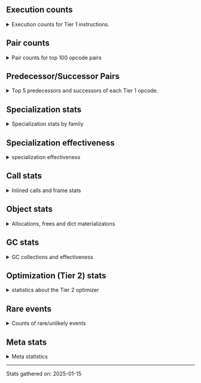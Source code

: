 ## Execution counts

<details>
<summary> Execution counts for Tier 1 instructions. </summary>


The "miss ratio" column shows the percentage of times the instruction
executed that it deoptimized. When this happens, the base unspecialized
instruction is not counted.

<table>
<thead>
<tr>
<th align="left">Name</th>
<th align="right">Base Count</th>
<th align="right">Head Count</th>
<th align="right">Change</th>
</tr>
</thead>
<tbody>
<tr>
<td align="left">LOAD_FAST</td>
<td align="right">42,920</td>
<td align="right">42,920</td>
<td align="right">0.0%</td>
</tr>
<tr>
<td align="left">STORE_FAST</td>
<td align="right">11,200</td>
<td align="right">11,200</td>
<td align="right">0.0%</td>
</tr>
<tr>
<td align="left">LOAD_ATTR</td>
<td align="right">9,560</td>
<td align="right">9,560</td>
<td align="right">0.0%</td>
</tr>
<tr>
<td align="left">POP_JUMP_IF_FALSE</td>
<td align="right">9,100</td>
<td align="right">9,100</td>
<td align="right">0.0%</td>
</tr>
<tr>
<td align="left">LOAD_GLOBAL</td>
<td align="right">8,140</td>
<td align="right">8,140</td>
<td align="right">0.0%</td>
</tr>
<tr>
<td align="left">CALL</td>
<td align="right">7,960</td>
<td align="right">7,960</td>
<td align="right">0.0%</td>
</tr>
<tr>
<td align="left">RETURN_VALUE</td>
<td align="right">6,920</td>
<td align="right">6,920</td>
<td align="right">0.0%</td>
</tr>
<tr>
<td align="left">LOAD_CONST</td>
<td align="right">6,560</td>
<td align="right">6,560</td>
<td align="right">0.0%</td>
</tr>
<tr>
<td align="left">LOAD_CONST_IMMORTAL</td>
<td align="right">6,280</td>
<td align="right">6,280</td>
<td align="right">0.0%</td>
</tr>
<tr>
<td align="left">LOAD_FAST_LOAD_FAST</td>
<td align="right">5,620</td>
<td align="right">5,620</td>
<td align="right">0.0%</td>
</tr>
<tr>
<td align="left">LOAD_GLOBAL_MODULE</td>
<td align="right">5,020</td>
<td align="right">5,020</td>
<td align="right">0.0%</td>
</tr>
<tr>
<td align="left">POP_TOP</td>
<td align="right">4,920</td>
<td align="right">4,920</td>
<td align="right">0.0%</td>
</tr>
<tr>
<td align="left">TO_BOOL</td>
<td align="right">4,680</td>
<td align="right">4,680</td>
<td align="right">0.0%</td>
</tr>
<tr>
<td align="left">RESUME_CHECK</td>
<td align="right">4,640</td>
<td align="right">4,640</td>
<td align="right">0.0%</td>
</tr>
<tr>
<td align="left">PUSH_NULL</td>
<td align="right">3,920</td>
<td align="right">3,920</td>
<td align="right">0.0%</td>
</tr>
<tr>
<td align="left">LOAD_GLOBAL_BUILTIN</td>
<td align="right">3,340</td>
<td align="right">3,340</td>
<td align="right">0.0%</td>
</tr>
<tr>
<td align="left">LOAD_ATTR_INSTANCE_VALUE</td>
<td align="right">3,320</td>
<td align="right">3,320</td>
<td align="right">0.0%</td>
</tr>
<tr>
<td align="left">POP_JUMP_IF_NOT_NONE</td>
<td align="right">3,120</td>
<td align="right">3,120</td>
<td align="right">0.0%</td>
</tr>
<tr>
<td align="left">STORE_ATTR</td>
<td align="right">2,880</td>
<td align="right">2,880</td>
<td align="right">0.0%</td>
</tr>
<tr>
<td align="left">LOAD_ATTR_MODULE</td>
<td align="right">2,760</td>
<td align="right">2,760</td>
<td align="right">0.0%</td>
</tr>
<tr>
<td align="left">RESUME</td>
<td align="right">2,480</td>
<td align="right">2,480</td>
<td align="right">0.0%</td>
</tr>
<tr>
<td align="left">COMPARE_OP</td>
<td align="right">2,320</td>
<td align="right">2,320</td>
<td align="right">0.0%</td>
</tr>
<tr>
<td align="left">TO_BOOL_BOOL</td>
<td align="right">2,320</td>
<td align="right">2,320</td>
<td align="right">0.0%</td>
</tr>
<tr>
<td align="left">NOP</td>
<td align="right">2,200</td>
<td align="right">2,200</td>
<td align="right">0.0%</td>
</tr>
<tr>
<td align="left">STORE_ATTR_INSTANCE_VALUE</td>
<td align="right">2,060</td>
<td align="right">2,060</td>
<td align="right">0.0%</td>
</tr>
<tr>
<td align="left">LOAD_SMALL_INT</td>
<td align="right">1,940</td>
<td align="right">1,940</td>
<td align="right">0.0%</td>
</tr>
<tr>
<td align="left">POP_JUMP_IF_TRUE</td>
<td align="right">1,900</td>
<td align="right">1,900</td>
<td align="right">0.0%</td>
</tr>
<tr>
<td align="left">LOAD_DEREF</td>
<td align="right">1,880</td>
<td align="right">1,880</td>
<td align="right">0.0%</td>
</tr>
<tr>
<td align="left">POP_JUMP_IF_NONE</td>
<td align="right">1,860</td>
<td align="right">1,860</td>
<td align="right">0.0%</td>
</tr>
<tr>
<td align="left">LOAD_ATTR_METHOD_NO_DICT</td>
<td align="right">1,800</td>
<td align="right">1,800</td>
<td align="right">0.0%</td>
</tr>
<tr>
<td align="left">BUILD_TUPLE</td>
<td align="right">1,660</td>
<td align="right">1,660</td>
<td align="right">0.0%</td>
</tr>
<tr>
<td align="left">CALL_PY_EXACT_ARGS</td>
<td align="right">1,660</td>
<td align="right">1,660</td>
<td align="right">0.0%</td>
</tr>
<tr>
<td align="left">SWAP</td>
<td align="right">1,520</td>
<td align="right">1,520</td>
<td align="right">0.0%</td>
</tr>
<tr>
<td align="left">LOAD_CONST_MORTAL</td>
<td align="right">1,520</td>
<td align="right">1,520</td>
<td align="right">0.0%</td>
</tr>
<tr>
<td align="left">INTERPRETER_EXIT</td>
<td align="right">1,500</td>
<td align="right">1,500</td>
<td align="right">0.0%</td>
</tr>
<tr>
<td align="left">STORE_FAST_STORE_FAST</td>
<td align="right">1,360</td>
<td align="right">1,360</td>
<td align="right">0.0%</td>
</tr>
<tr>
<td align="left">CALL_NON_PY_GENERAL</td>
<td align="right">1,360</td>
<td align="right">1,360</td>
<td align="right">0.0%</td>
</tr>
<tr>
<td align="left">COMPARE_OP_INT</td>
<td align="right">1,200</td>
<td align="right">1,200</td>
<td align="right">0.0%</td>
</tr>
<tr>
<td align="left">COPY</td>
<td align="right">1,180</td>
<td align="right">1,180</td>
<td align="right">0.0%</td>
</tr>
<tr>
<td align="left">BINARY_OP</td>
<td align="right">1,140</td>
<td align="right">1,140</td>
<td align="right">0.0%</td>
</tr>
<tr>
<td align="left">JUMP_FORWARD</td>
<td align="right">1,120</td>
<td align="right">1,120</td>
<td align="right">0.0%</td>
</tr>
<tr>
<td align="left">LOAD_SPECIAL</td>
<td align="right">1,120</td>
<td align="right">1,120</td>
<td align="right">0.0%</td>
</tr>
<tr>
<td align="left">CALL_METHOD_DESCRIPTOR_FAST</td>
<td align="right">1,100</td>
<td align="right">1,100</td>
<td align="right">0.0%</td>
</tr>
<tr>
<td align="left">LOAD_ATTR_METHOD_WITH_VALUES</td>
<td align="right">1,040</td>
<td align="right">1,040</td>
<td align="right">0.0%</td>
</tr>
<tr>
<td align="left">UNPACK_SEQUENCE</td>
<td align="right">1,020</td>
<td align="right">1,020</td>
<td align="right">0.0%</td>
</tr>
<tr>
<td align="left">CALL_BUILTIN_FAST</td>
<td align="right">1,020</td>
<td align="right">1,020</td>
<td align="right">0.0%</td>
</tr>
<tr>
<td align="left">CALL_BUILTIN_FAST_WITH_KEYWORDS</td>
<td align="right">940</td>
<td align="right">940</td>
<td align="right">0.0%</td>
</tr>
<tr>
<td align="left">CALL_FUNCTION_EX</td>
<td align="right">840</td>
<td align="right">840</td>
<td align="right">0.0%</td>
</tr>
<tr>
<td align="left">MAKE_CELL</td>
<td align="right">840</td>
<td align="right">840</td>
<td align="right">0.0%</td>
</tr>
<tr>
<td align="left">CALL_PY_GENERAL</td>
<td align="right">800</td>
<td align="right">800</td>
<td align="right">0.0%</td>
</tr>
<tr>
<td align="left">UNPACK_SEQUENCE_TWO_TUPLE</td>
<td align="right">800</td>
<td align="right">800</td>
<td align="right">0.0%</td>
</tr>
<tr>
<td align="left">CALL_ISINSTANCE</td>
<td align="right">760</td>
<td align="right">760</td>
<td align="right">0.0%</td>
</tr>
<tr>
<td align="left">JUMP_BACKWARD</td>
<td align="right">720</td>
<td align="right">720</td>
<td align="right">0.0%</td>
</tr>
<tr>
<td align="left">POP_ITER</td>
<td align="right">640</td>
<td align="right">640</td>
<td align="right">0.0%</td>
</tr>
<tr>
<td align="left">BUILD_MAP</td>
<td align="right">620</td>
<td align="right">620</td>
<td align="right">0.0%</td>
</tr>
<tr>
<td align="left">BUILD_LIST</td>
<td align="right">600</td>
<td align="right">600</td>
<td align="right">0.0%</td>
</tr>
<tr>
<td align="left">DELETE_ATTR</td>
<td align="right">600</td>
<td align="right">600</td>
<td align="right">0.0%</td>
</tr>
<tr>
<td align="left">GET_ITER</td>
<td align="right">580</td>
<td align="right">580</td>
<td align="right">0.0%</td>
</tr>
<tr>
<td align="left">FOR_ITER</td>
<td align="right">580</td>
<td align="right">580</td>
<td align="right">0.0%</td>
</tr>
<tr>
<td align="left">DICT_MERGE</td>
<td align="right">560</td>
<td align="right">560</td>
<td align="right">0.0%</td>
</tr>
<tr>
<td align="left">STORE_DEREF</td>
<td align="right">560</td>
<td align="right">560</td>
<td align="right">0.0%</td>
</tr>
<tr>
<td align="left">BINARY_SUBSCR</td>
<td align="right">500</td>
<td align="right">500</td>
<td align="right">0.0%</td>
</tr>
<tr>
<td align="left">CALL_KW</td>
<td align="right">500</td>
<td align="right">500</td>
<td align="right">0.0%</td>
</tr>
<tr>
<td align="left">IS_OP</td>
<td align="right">500</td>
<td align="right">500</td>
<td align="right">0.0%</td>
</tr>
<tr>
<td align="left">COPY_FREE_VARS</td>
<td align="right">480</td>
<td align="right">480</td>
<td align="right">0.0%</td>
</tr>
<tr>
<td align="left">TO_BOOL_STR</td>
<td align="right">460</td>
<td align="right">460</td>
<td align="right">0.0%</td>
</tr>
<tr>
<td align="left">FOR_ITER_TUPLE</td>
<td align="right">440</td>
<td align="right">440</td>
<td align="right">0.0%</td>
</tr>
<tr>
<td align="left">COMPARE_OP_STR</td>
<td align="right">420</td>
<td align="right">420</td>
<td align="right">0.0%</td>
</tr>
<tr>
<td align="left">MAKE_FUNCTION</td>
<td align="right">420</td>
<td align="right">420</td>
<td align="right">0.0%</td>
</tr>
<tr>
<td align="left">SET_FUNCTION_ATTRIBUTE</td>
<td align="right">420</td>
<td align="right">420</td>
<td align="right">0.0%</td>
</tr>
<tr>
<td align="left">BINARY_SLICE</td>
<td align="right">400</td>
<td align="right">400</td>
<td align="right">0.0%</td>
</tr>
<tr>
<td align="left">EXTENDED_ARG</td>
<td align="right">400</td>
<td align="right">400</td>
<td align="right">0.0%</td>
</tr>
<tr>
<td align="left">CALL_LEN</td>
<td align="right">400</td>
<td align="right">400</td>
<td align="right">0.0%</td>
</tr>
<tr>
<td align="left">CALL_METHOD_DESCRIPTOR_O</td>
<td align="right">380</td>
<td align="right">380</td>
<td align="right">0.0%</td>
</tr>
<tr>
<td align="left">BINARY_OP_ADD_INT</td>
<td align="right">340</td>
<td align="right">340</td>
<td align="right">0.0%</td>
</tr>
<tr>
<td align="left">CALL_BUILTIN_CLASS</td>
<td align="right">300</td>
<td align="right">300</td>
<td align="right">0.0%</td>
</tr>
<tr>
<td align="left">TO_BOOL_NONE</td>
<td align="right">300</td>
<td align="right">300</td>
<td align="right">0.0%</td>
</tr>
<tr>
<td align="left">BINARY_SUBSCR_TUPLE_INT</td>
<td align="right">260</td>
<td align="right">260</td>
<td align="right">0.0%</td>
</tr>
<tr>
<td align="left">CALL_KW_PY</td>
<td align="right">260</td>
<td align="right">260</td>
<td align="right">0.0%</td>
</tr>
<tr>
<td align="left">CALL_METHOD_DESCRIPTOR_NOARGS</td>
<td align="right">260</td>
<td align="right">260</td>
<td align="right">0.0%</td>
</tr>
<tr>
<td align="left">BINARY_SUBSCR_LIST_INT</td>
<td align="right">240</td>
<td align="right">240</td>
<td align="right">0.0%</td>
</tr>
<tr>
<td align="left">TO_BOOL_INT</td>
<td align="right">240</td>
<td align="right">240</td>
<td align="right">0.0%</td>
</tr>
<tr>
<td align="left">CHECK_EXC_MATCH</td>
<td align="right">200</td>
<td align="right">200</td>
<td align="right">0.0%</td>
</tr>
<tr>
<td align="left">POP_EXCEPT</td>
<td align="right">200</td>
<td align="right">200</td>
<td align="right">0.0%</td>
</tr>
<tr>
<td align="left">PUSH_EXC_INFO</td>
<td align="right">200</td>
<td align="right">200</td>
<td align="right">0.0%</td>
</tr>
<tr>
<td align="left">RETURN_GENERATOR</td>
<td align="right">200</td>
<td align="right">200</td>
<td align="right">0.0%</td>
</tr>
<tr>
<td align="left">YIELD_VALUE</td>
<td align="right">200</td>
<td align="right">200</td>
<td align="right">0.0%</td>
</tr>
<tr>
<td align="left">LOAD_ATTR_SLOT</td>
<td align="right">200</td>
<td align="right">200</td>
<td align="right">0.0%</td>
</tr>
<tr>
<td align="left">LOAD_ATTR_CLASS</td>
<td align="right">180</td>
<td align="right">180</td>
<td align="right">0.0%</td>
</tr>
<tr>
<td align="left">CONTAINS_OP</td>
<td align="right">160</td>
<td align="right">160</td>
<td align="right">0.0%</td>
</tr>
<tr>
<td align="left">CALL_INTRINSIC_1</td>
<td align="right">140</td>
<td align="right">140</td>
<td align="right">0.0%</td>
</tr>
<tr>
<td align="left">LIST_EXTEND</td>
<td align="right">140</td>
<td align="right">140</td>
<td align="right">0.0%</td>
</tr>
<tr>
<td align="left">CALL_KW_NON_PY</td>
<td align="right">120</td>
<td align="right">120</td>
<td align="right">0.0%</td>
</tr>
<tr>
<td align="left">CALL_METHOD_DESCRIPTOR_FAST_WITH_KEYWORDS</td>
<td align="right">120</td>
<td align="right">120</td>
<td align="right">0.0%</td>
</tr>
<tr>
<td align="left">FOR_ITER_LIST</td>
<td align="right">120</td>
<td align="right">120</td>
<td align="right">0.0%</td>
</tr>
<tr>
<td align="left">LOAD_ATTR_METHOD_LAZY_DICT</td>
<td align="right">120</td>
<td align="right">120</td>
<td align="right">0.0%</td>
</tr>
<tr>
<td align="left">UNPACK_SEQUENCE_TUPLE</td>
<td align="right">120</td>
<td align="right">120</td>
<td align="right">0.0%</td>
</tr>
<tr>
<td align="left">BINARY_OP_MULTIPLY_INT</td>
<td align="right">80</td>
<td align="right">80</td>
<td align="right">0.0%</td>
</tr>
<tr>
<td align="left">CALL_BUILTIN_O</td>
<td align="right">80</td>
<td align="right">80</td>
<td align="right">0.0%</td>
</tr>
<tr>
<td align="left">FOR_ITER_RANGE</td>
<td align="right">80</td>
<td align="right">80</td>
<td align="right">0.0%</td>
</tr>
<tr>
<td align="left">BINARY_OP_INPLACE_ADD_UNICODE</td>
<td align="right">60</td>
<td align="right">60</td>
<td align="right">0.0%</td>
</tr>
<tr>
<td align="left">BINARY_OP_ADD_UNICODE</td>
<td align="right">60</td>
<td align="right">60</td>
<td align="right">0.0%</td>
</tr>
<tr>
<td align="left">CALL_STR_1</td>
<td align="right">60</td>
<td align="right">60</td>
<td align="right">0.0%</td>
</tr>
<tr>
<td align="left">CALL_TUPLE_1</td>
<td align="right">60</td>
<td align="right">60</td>
<td align="right">0.0%</td>
</tr>
<tr>
<td align="left">CALL_TYPE_1</td>
<td align="right">60</td>
<td align="right">60</td>
<td align="right">0.0%</td>
</tr>
<tr>
<td align="left">LOAD_ATTR_CLASS_WITH_METACLASS_CHECK</td>
<td align="right">60</td>
<td align="right">60</td>
<td align="right">0.0%</td>
</tr>
<tr>
<td align="left">STORE_SUBSCR_DICT</td>
<td align="right">60</td>
<td align="right">60</td>
<td align="right">0.0%</td>
</tr>
<tr>
<td align="left">TO_BOOL_ALWAYS_TRUE</td>
<td align="right">60</td>
<td align="right">60</td>
<td align="right">0.0%</td>
</tr>
<tr>
<td align="left">STORE_SUBSCR</td>
<td align="right">20</td>
<td align="right">20</td>
<td align="right">0.0%</td>
</tr>
</tbody>
</table>


</details>

## Pair counts

<details>
<summary> Pair counts for top 100 opcode pairs </summary>


Pairs of specialized operations that deoptimize and are then followed by
the corresponding unspecialized instruction are not counted as pairs.

Not included in comparative output.


</details>

## Predecessor/Successor Pairs

<details>
<summary> Top 5 predecessors and successors of each Tier 1 opcode. </summary>


This does not include the unspecialized instructions that occur after a
specialized instruction deoptimizes.

Not included in comparative output.


</details>

## Specialization stats

<details>
<summary> Specialization stats by family </summary>

### BINARY_OP

<details>
<summary> specialization stats for BINARY_OP family </summary>

<table>
<thead>
<tr>
<th align="left">Kind</th>
<th align="right">Base Count</th>
<th align="right">Base Ratio</th>
<th align="right">Head Count</th>
<th align="right">Head Ratio</th>
<th align="right">Change</th>
</tr>
</thead>
<tbody>
<tr>
<td align="left">
deferred
<details>
<summary>ⓘ</summary>

Lists the number of "deferred" (i.e. not specialized) instructions executed.
</details>
</td>
<td align="right">900</td>
<td align="right">53.6%</td>
<td align="right">900</td>
<td align="right">53.6%</td>
<td align="right">0.0%</td>
</tr>
<tr>
<td align="left">
hit
<details>
<summary>ⓘ</summary>

Specialized instructions that complete.
</details>
</td>
<td align="right">540</td>
<td align="right">32.1%</td>
<td align="right">540</td>
<td align="right">32.1%</td>
<td align="right">0.0%</td>
</tr>
</tbody>
</table>

<table>
<thead>
<tr>
<th align="left">Success</th>
<th align="right">Base Count</th>
<th align="right">Base Ratio</th>
<th align="right">Head Count</th>
<th align="right">Head Ratio</th>
<th align="right">Change</th>
</tr>
</thead>
<tbody>
<tr>
<td align="left">Success</td>
<td align="right">80</td>
<td align="right">33.3%</td>
<td align="right">80</td>
<td align="right">33.3%</td>
<td align="right">0.0%</td>
</tr>
<tr>
<td align="left">Failure</td>
<td align="right">160</td>
<td align="right">66.7%</td>
<td align="right">160</td>
<td align="right">66.7%</td>
<td align="right">0.0%</td>
</tr>
</tbody>
</table>

<table>
<thead>
<tr>
<th align="left">Failure kind</th>
<th align="right">Base Count</th>
<th align="right">Base Ratio</th>
<th align="right">Head Count</th>
<th align="right">Head Ratio</th>
<th align="right">Change</th>
</tr>
</thead>
<tbody>
<tr>
<td align="left">multiply different types</td>
<td align="right">100</td>
<td align="right">62.5%</td>
<td align="right">100</td>
<td align="right">62.5%</td>
<td align="right">0.0%</td>
</tr>
<tr>
<td align="left">add other</td>
<td align="right">40</td>
<td align="right">25.0%</td>
<td align="right">40</td>
<td align="right">25.0%</td>
<td align="right">0.0%</td>
</tr>
<tr>
<td align="left">add different types</td>
<td align="right">20</td>
<td align="right">12.5%</td>
<td align="right">20</td>
<td align="right">12.5%</td>
<td align="right">0.0%</td>
</tr>
</tbody>
</table>


</details>

### BINARY_SLICE

<details>
<summary> specialization stats for BINARY_SLICE family </summary>

<table>
<thead>
<tr>
<th align="left">Kind</th>
<th align="right">Base Count</th>
<th align="right">Base Ratio</th>
<th align="right">Head Count</th>
<th align="right">Head Ratio</th>
<th align="right">Change</th>
</tr>
</thead>
<tbody>
<tr>
<td align="left">
deferred
<details>
<summary>ⓘ</summary>

Lists the number of "deferred" (i.e. not specialized) instructions executed.
</details>
</td>
<td align="right">400</td>
<td align="right">100.0%</td>
<td align="right">400</td>
<td align="right">100.0%</td>
<td align="right">0.0%</td>
</tr>
</tbody>
</table>


</details>

### BINARY_SUBSCR

<details>
<summary> specialization stats for BINARY_SUBSCR family </summary>

<table>
<thead>
<tr>
<th align="left">Kind</th>
<th align="right">Base Count</th>
<th align="right">Base Ratio</th>
<th align="right">Head Count</th>
<th align="right">Head Ratio</th>
<th align="right">Change</th>
</tr>
</thead>
<tbody>
<tr>
<td align="left">
deferred
<details>
<summary>ⓘ</summary>

Lists the number of "deferred" (i.e. not specialized) instructions executed.
</details>
</td>
<td align="right">300</td>
<td align="right">30.0%</td>
<td align="right">300</td>
<td align="right">30.0%</td>
<td align="right">0.0%</td>
</tr>
<tr>
<td align="left">
hit
<details>
<summary>ⓘ</summary>

Specialized instructions that complete.
</details>
</td>
<td align="right">500</td>
<td align="right">50.0%</td>
<td align="right">500</td>
<td align="right">50.0%</td>
<td align="right">0.0%</td>
</tr>
</tbody>
</table>

<table>
<thead>
<tr>
<th align="left">Success</th>
<th align="right">Base Count</th>
<th align="right">Base Ratio</th>
<th align="right">Head Count</th>
<th align="right">Head Ratio</th>
<th align="right">Change</th>
</tr>
</thead>
<tbody>
<tr>
<td align="left">Success</td>
<td align="right">180</td>
<td align="right">90.0%</td>
<td align="right">180</td>
<td align="right">90.0%</td>
<td align="right">0.0%</td>
</tr>
<tr>
<td align="left">Failure</td>
<td align="right">20</td>
<td align="right">10.0%</td>
<td align="right">20</td>
<td align="right">10.0%</td>
<td align="right">0.0%</td>
</tr>
</tbody>
</table>

<table>
<thead>
<tr>
<th align="left">Failure kind</th>
<th align="right">Base Count</th>
<th align="right">Base Ratio</th>
<th align="right">Head Count</th>
<th align="right">Head Ratio</th>
<th align="right">Change</th>
</tr>
</thead>
<tbody>
<tr>
<td align="left">list slice</td>
<td align="right">20</td>
<td align="right">100.0%</td>
<td align="right">20</td>
<td align="right">100.0%</td>
<td align="right">0.0%</td>
</tr>
</tbody>
</table>


</details>

### CALL

<details>
<summary> specialization stats for CALL family </summary>

<table>
<thead>
<tr>
<th align="left">Kind</th>
<th align="right">Base Count</th>
<th align="right">Base Ratio</th>
<th align="right">Head Count</th>
<th align="right">Head Ratio</th>
<th align="right">Change</th>
</tr>
</thead>
<tbody>
<tr>
<td align="left">
deferred
<details>
<summary>ⓘ</summary>

Lists the number of "deferred" (i.e. not specialized) instructions executed.
</details>
</td>
<td align="right">5,680</td>
<td align="right">37.5%</td>
<td align="right">5,680</td>
<td align="right">37.5%</td>
<td align="right">0.0%</td>
</tr>
<tr>
<td align="left">
hit
<details>
<summary>ⓘ</summary>

Specialized instructions that complete.
</details>
</td>
<td align="right">7,200</td>
<td align="right">47.5%</td>
<td align="right">7,200</td>
<td align="right">47.5%</td>
<td align="right">0.0%</td>
</tr>
</tbody>
</table>

<table>
<thead>
<tr>
<th align="left">Success</th>
<th align="right">Base Count</th>
<th align="right">Base Ratio</th>
<th align="right">Head Count</th>
<th align="right">Head Ratio</th>
<th align="right">Change</th>
</tr>
</thead>
<tbody>
<tr>
<td align="left">Success</td>
<td align="right">2,280</td>
<td align="right">100.0%</td>
<td align="right">2,280</td>
<td align="right">100.0%</td>
<td align="right">0.0%</td>
</tr>
<tr>
<td align="left">Failure</td>
<td align="right">0</td>
<td align="right">0.0%</td>
<td align="right">0</td>
<td align="right">0.0%</td>
<td align="right"></td>
</tr>
</tbody>
</table>


</details>

### CALL_KW

<details>
<summary> specialization stats for CALL_KW family </summary>

<table>
<thead>
<tr>
<th align="left">Kind</th>
<th align="right">Base Count</th>
<th align="right">Base Ratio</th>
<th align="right">Head Count</th>
<th align="right">Head Ratio</th>
<th align="right">Change</th>
</tr>
</thead>
<tbody>
<tr>
<td align="left">
deferred
<details>
<summary>ⓘ</summary>

Lists the number of "deferred" (i.e. not specialized) instructions executed.
</details>
</td>
<td align="right">320</td>
<td align="right">64.0%</td>
<td align="right">320</td>
<td align="right">64.0%</td>
<td align="right">0.0%</td>
</tr>
</tbody>
</table>

<table>
<thead>
<tr>
<th align="left">Success</th>
<th align="right">Base Count</th>
<th align="right">Base Ratio</th>
<th align="right">Head Count</th>
<th align="right">Head Ratio</th>
<th align="right">Change</th>
</tr>
</thead>
<tbody>
<tr>
<td align="left">Success</td>
<td align="right">180</td>
<td align="right">100.0%</td>
<td align="right">180</td>
<td align="right">100.0%</td>
<td align="right">0.0%</td>
</tr>
<tr>
<td align="left">Failure</td>
<td align="right">0</td>
<td align="right">0.0%</td>
<td align="right">0</td>
<td align="right">0.0%</td>
<td align="right"></td>
</tr>
</tbody>
</table>


</details>

### COMPARE_OP

<details>
<summary> specialization stats for COMPARE_OP family </summary>

<table>
<thead>
<tr>
<th align="left">Kind</th>
<th align="right">Base Count</th>
<th align="right">Base Ratio</th>
<th align="right">Head Count</th>
<th align="right">Head Ratio</th>
<th align="right">Change</th>
</tr>
</thead>
<tbody>
<tr>
<td align="left">
deferred
<details>
<summary>ⓘ</summary>

Lists the number of "deferred" (i.e. not specialized) instructions executed.
</details>
</td>
<td align="right">1,820</td>
<td align="right">46.2%</td>
<td align="right">1,820</td>
<td align="right">46.2%</td>
<td align="right">0.0%</td>
</tr>
<tr>
<td align="left">
hit
<details>
<summary>ⓘ</summary>

Specialized instructions that complete.
</details>
</td>
<td align="right">1,480</td>
<td align="right">37.6%</td>
<td align="right">1,480</td>
<td align="right">37.6%</td>
<td align="right">0.0%</td>
</tr>
<tr>
<td align="left">
miss
<details>
<summary>ⓘ</summary>

Specialized instructions that deopt.
</details>
</td>
<td align="right">140</td>
<td align="right">3.6%</td>
<td align="right">140</td>
<td align="right">3.6%</td>
<td align="right">0.0%</td>
</tr>
</tbody>
</table>

<table>
<thead>
<tr>
<th align="left">Success</th>
<th align="right">Base Count</th>
<th align="right">Base Ratio</th>
<th align="right">Head Count</th>
<th align="right">Head Ratio</th>
<th align="right">Change</th>
</tr>
</thead>
<tbody>
<tr>
<td align="left">Success</td>
<td align="right">480</td>
<td align="right">96.0%</td>
<td align="right">480</td>
<td align="right">96.0%</td>
<td align="right">0.0%</td>
</tr>
<tr>
<td align="left">Failure</td>
<td align="right">20</td>
<td align="right">4.0%</td>
<td align="right">20</td>
<td align="right">4.0%</td>
<td align="right">0.0%</td>
</tr>
</tbody>
</table>

<table>
<thead>
<tr>
<th align="left">Failure kind</th>
<th align="right">Base Count</th>
<th align="right">Base Ratio</th>
<th align="right">Head Count</th>
<th align="right">Head Ratio</th>
<th align="right">Change</th>
</tr>
</thead>
<tbody>
<tr>
<td align="left">different types</td>
<td align="right">20</td>
<td align="right">100.0%</td>
<td align="right">20</td>
<td align="right">100.0%</td>
<td align="right">0.0%</td>
</tr>
</tbody>
</table>


</details>

### CONTAINS_OP

<details>
<summary> specialization stats for CONTAINS_OP family </summary>

<table>
<thead>
<tr>
<th align="left">Kind</th>
<th align="right">Base Count</th>
<th align="right">Base Ratio</th>
<th align="right">Head Count</th>
<th align="right">Head Ratio</th>
<th align="right">Change</th>
</tr>
</thead>
<tbody>
<tr>
<td align="left">
deferred
<details>
<summary>ⓘ</summary>

Lists the number of "deferred" (i.e. not specialized) instructions executed.
</details>
</td>
<td align="right">160</td>
<td align="right">100.0%</td>
<td align="right">160</td>
<td align="right">100.0%</td>
<td align="right">0.0%</td>
</tr>
</tbody>
</table>


</details>

### FOR_ITER

<details>
<summary> specialization stats for FOR_ITER family </summary>

<table>
<thead>
<tr>
<th align="left">Kind</th>
<th align="right">Base Count</th>
<th align="right">Base Ratio</th>
<th align="right">Head Count</th>
<th align="right">Head Ratio</th>
<th align="right">Change</th>
</tr>
</thead>
<tbody>
<tr>
<td align="left">
deferred
<details>
<summary>ⓘ</summary>

Lists the number of "deferred" (i.e. not specialized) instructions executed.
</details>
</td>
<td align="right">380</td>
<td align="right">31.1%</td>
<td align="right">380</td>
<td align="right">31.1%</td>
<td align="right">0.0%</td>
</tr>
<tr>
<td align="left">
hit
<details>
<summary>ⓘ</summary>

Specialized instructions that complete.
</details>
</td>
<td align="right">640</td>
<td align="right">52.5%</td>
<td align="right">640</td>
<td align="right">52.5%</td>
<td align="right">0.0%</td>
</tr>
</tbody>
</table>

<table>
<thead>
<tr>
<th align="left">Success</th>
<th align="right">Base Count</th>
<th align="right">Base Ratio</th>
<th align="right">Head Count</th>
<th align="right">Head Ratio</th>
<th align="right">Change</th>
</tr>
</thead>
<tbody>
<tr>
<td align="left">Success</td>
<td align="right">120</td>
<td align="right">60.0%</td>
<td align="right">120</td>
<td align="right">60.0%</td>
<td align="right">0.0%</td>
</tr>
<tr>
<td align="left">Failure</td>
<td align="right">80</td>
<td align="right">40.0%</td>
<td align="right">80</td>
<td align="right">40.0%</td>
<td align="right">0.0%</td>
</tr>
</tbody>
</table>

<table>
<thead>
<tr>
<th align="left">Failure kind</th>
<th align="right">Base Count</th>
<th align="right">Base Ratio</th>
<th align="right">Head Count</th>
<th align="right">Head Ratio</th>
<th align="right">Change</th>
</tr>
</thead>
<tbody>
<tr>
<td align="left">dict values</td>
<td align="right">80</td>
<td align="right">100.0%</td>
<td align="right">80</td>
<td align="right">100.0%</td>
<td align="right">0.0%</td>
</tr>
</tbody>
</table>


</details>

### LOAD_ATTR

<details>
<summary> specialization stats for LOAD_ATTR family </summary>

<table>
<thead>
<tr>
<th align="left">Kind</th>
<th align="right">Base Count</th>
<th align="right">Base Ratio</th>
<th align="right">Head Count</th>
<th align="right">Head Ratio</th>
<th align="right">Change</th>
</tr>
</thead>
<tbody>
<tr>
<td align="left">
deferred
<details>
<summary>ⓘ</summary>

Lists the number of "deferred" (i.e. not specialized) instructions executed.
</details>
</td>
<td align="right">6,500</td>
<td align="right">34.1%</td>
<td align="right">6,500</td>
<td align="right">34.1%</td>
<td align="right">0.0%</td>
</tr>
<tr>
<td align="left">
hit
<details>
<summary>ⓘ</summary>

Specialized instructions that complete.
</details>
</td>
<td align="right">9,200</td>
<td align="right">48.3%</td>
<td align="right">9,200</td>
<td align="right">48.3%</td>
<td align="right">0.0%</td>
</tr>
<tr>
<td align="left">
miss
<details>
<summary>ⓘ</summary>

Specialized instructions that deopt.
</details>
</td>
<td align="right">280</td>
<td align="right">1.5%</td>
<td align="right">280</td>
<td align="right">1.5%</td>
<td align="right">0.0%</td>
</tr>
</tbody>
</table>

<table>
<thead>
<tr>
<th align="left">Success</th>
<th align="right">Base Count</th>
<th align="right">Base Ratio</th>
<th align="right">Head Count</th>
<th align="right">Head Ratio</th>
<th align="right">Change</th>
</tr>
</thead>
<tbody>
<tr>
<td align="left">Success</td>
<td align="right">3,020</td>
<td align="right">98.7%</td>
<td align="right">3,020</td>
<td align="right">98.7%</td>
<td align="right">0.0%</td>
</tr>
<tr>
<td align="left">Failure</td>
<td align="right">40</td>
<td align="right">1.3%</td>
<td align="right">40</td>
<td align="right">1.3%</td>
<td align="right">0.0%</td>
</tr>
</tbody>
</table>


</details>

### LOAD_GLOBAL

<details>
<summary> specialization stats for LOAD_GLOBAL family </summary>

<table>
<thead>
<tr>
<th align="left">Kind</th>
<th align="right">Base Count</th>
<th align="right">Base Ratio</th>
<th align="right">Head Count</th>
<th align="right">Head Ratio</th>
<th align="right">Change</th>
</tr>
</thead>
<tbody>
<tr>
<td align="left">
deferred
<details>
<summary>ⓘ</summary>

Lists the number of "deferred" (i.e. not specialized) instructions executed.
</details>
</td>
<td align="right">5,920</td>
<td align="right">35.9%</td>
<td align="right">5,920</td>
<td align="right">35.9%</td>
<td align="right">0.0%</td>
</tr>
<tr>
<td align="left">
hit
<details>
<summary>ⓘ</summary>

Specialized instructions that complete.
</details>
</td>
<td align="right">7,700</td>
<td align="right">46.7%</td>
<td align="right">7,700</td>
<td align="right">46.7%</td>
<td align="right">0.0%</td>
</tr>
<tr>
<td align="left">
miss
<details>
<summary>ⓘ</summary>

Specialized instructions that deopt.
</details>
</td>
<td align="right">660</td>
<td align="right">4.0%</td>
<td align="right">660</td>
<td align="right">4.0%</td>
<td align="right">0.0%</td>
</tr>
</tbody>
</table>

<table>
<thead>
<tr>
<th align="left">Success</th>
<th align="right">Base Count</th>
<th align="right">Base Ratio</th>
<th align="right">Head Count</th>
<th align="right">Head Ratio</th>
<th align="right">Change</th>
</tr>
</thead>
<tbody>
<tr>
<td align="left">Success</td>
<td align="right">2,220</td>
<td align="right">100.0%</td>
<td align="right">2,220</td>
<td align="right">100.0%</td>
<td align="right">0.0%</td>
</tr>
<tr>
<td align="left">Failure</td>
<td align="right">0</td>
<td align="right">0.0%</td>
<td align="right">0</td>
<td align="right">0.0%</td>
<td align="right"></td>
</tr>
</tbody>
</table>


</details>

### STORE_ATTR

<details>
<summary> specialization stats for STORE_ATTR family </summary>

<table>
<thead>
<tr>
<th align="left">Kind</th>
<th align="right">Base Count</th>
<th align="right">Base Ratio</th>
<th align="right">Head Count</th>
<th align="right">Head Ratio</th>
<th align="right">Change</th>
</tr>
</thead>
<tbody>
<tr>
<td align="left">
deferred
<details>
<summary>ⓘ</summary>

Lists the number of "deferred" (i.e. not specialized) instructions executed.
</details>
</td>
<td align="right">2,320</td>
<td align="right">47.0%</td>
<td align="right">2,320</td>
<td align="right">47.0%</td>
<td align="right">0.0%</td>
</tr>
<tr>
<td align="left">
hit
<details>
<summary>ⓘ</summary>

Specialized instructions that complete.
</details>
</td>
<td align="right">2,060</td>
<td align="right">41.7%</td>
<td align="right">2,060</td>
<td align="right">41.7%</td>
<td align="right">0.0%</td>
</tr>
</tbody>
</table>

<table>
<thead>
<tr>
<th align="left">Success</th>
<th align="right">Base Count</th>
<th align="right">Base Ratio</th>
<th align="right">Head Count</th>
<th align="right">Head Ratio</th>
<th align="right">Change</th>
</tr>
</thead>
<tbody>
<tr>
<td align="left">Success</td>
<td align="right">500</td>
<td align="right">89.3%</td>
<td align="right">500</td>
<td align="right">89.3%</td>
<td align="right">0.0%</td>
</tr>
<tr>
<td align="left">Failure</td>
<td align="right">60</td>
<td align="right">10.7%</td>
<td align="right">60</td>
<td align="right">10.7%</td>
<td align="right">0.0%</td>
</tr>
</tbody>
</table>

<table>
<thead>
<tr>
<th align="left">Failure kind</th>
<th align="right">Base Count</th>
<th align="right">Base Ratio</th>
<th align="right">Head Count</th>
<th align="right">Head Ratio</th>
<th align="right">Change</th>
</tr>
</thead>
<tbody>
<tr>
<td align="left">class attr simple</td>
<td align="right">40</td>
<td align="right">66.7%</td>
<td align="right">40</td>
<td align="right">66.7%</td>
<td align="right">0.0%</td>
</tr>
<tr>
<td align="left">not managed dict</td>
<td align="right">20</td>
<td align="right">33.3%</td>
<td align="right">20</td>
<td align="right">33.3%</td>
<td align="right">0.0%</td>
</tr>
</tbody>
</table>


</details>

### STORE_SUBSCR

<details>
<summary> specialization stats for STORE_SUBSCR family </summary>

<table>
<thead>
<tr>
<th align="left">Kind</th>
<th align="right">Base Count</th>
<th align="right">Base Ratio</th>
<th align="right">Head Count</th>
<th align="right">Head Ratio</th>
<th align="right">Change</th>
</tr>
</thead>
<tbody>
<tr>
<td align="left">
hit
<details>
<summary>ⓘ</summary>

Specialized instructions that complete.
</details>
</td>
<td align="right">60</td>
<td align="right">75.0%</td>
<td align="right">60</td>
<td align="right">75.0%</td>
<td align="right">0.0%</td>
</tr>
</tbody>
</table>

<table>
<thead>
<tr>
<th align="left">Success</th>
<th align="right">Base Count</th>
<th align="right">Base Ratio</th>
<th align="right">Head Count</th>
<th align="right">Head Ratio</th>
<th align="right">Change</th>
</tr>
</thead>
<tbody>
<tr>
<td align="left">Success</td>
<td align="right">20</td>
<td align="right">100.0%</td>
<td align="right">20</td>
<td align="right">100.0%</td>
<td align="right">0.0%</td>
</tr>
<tr>
<td align="left">Failure</td>
<td align="right">0</td>
<td align="right">0.0%</td>
<td align="right">0</td>
<td align="right">0.0%</td>
<td align="right"></td>
</tr>
</tbody>
</table>


</details>

### TO_BOOL

<details>
<summary> specialization stats for TO_BOOL family </summary>

<table>
<thead>
<tr>
<th align="left">Kind</th>
<th align="right">Base Count</th>
<th align="right">Base Ratio</th>
<th align="right">Head Count</th>
<th align="right">Head Ratio</th>
<th align="right">Change</th>
</tr>
</thead>
<tbody>
<tr>
<td align="left">
deferred
<details>
<summary>ⓘ</summary>

Lists the number of "deferred" (i.e. not specialized) instructions executed.
</details>
</td>
<td align="right">3,600</td>
<td align="right">45.0%</td>
<td align="right">3,600</td>
<td align="right">45.0%</td>
<td align="right">0.0%</td>
</tr>
<tr>
<td align="left">
hit
<details>
<summary>ⓘ</summary>

Specialized instructions that complete.
</details>
</td>
<td align="right">3,180</td>
<td align="right">39.8%</td>
<td align="right">3,180</td>
<td align="right">39.8%</td>
<td align="right">0.0%</td>
</tr>
<tr>
<td align="left">
miss
<details>
<summary>ⓘ</summary>

Specialized instructions that deopt.
</details>
</td>
<td align="right">140</td>
<td align="right">1.8%</td>
<td align="right">140</td>
<td align="right">1.8%</td>
<td align="right">0.0%</td>
</tr>
</tbody>
</table>

<table>
<thead>
<tr>
<th align="left">Success</th>
<th align="right">Base Count</th>
<th align="right">Base Ratio</th>
<th align="right">Head Count</th>
<th align="right">Head Ratio</th>
<th align="right">Change</th>
</tr>
</thead>
<tbody>
<tr>
<td align="left">Success</td>
<td align="right">880</td>
<td align="right">81.5%</td>
<td align="right">880</td>
<td align="right">81.5%</td>
<td align="right">0.0%</td>
</tr>
<tr>
<td align="left">Failure</td>
<td align="right">200</td>
<td align="right">18.5%</td>
<td align="right">200</td>
<td align="right">18.5%</td>
<td align="right">0.0%</td>
</tr>
</tbody>
</table>

<table>
<thead>
<tr>
<th align="left">Failure kind</th>
<th align="right">Base Count</th>
<th align="right">Base Ratio</th>
<th align="right">Head Count</th>
<th align="right">Head Ratio</th>
<th align="right">Change</th>
</tr>
</thead>
<tbody>
<tr>
<td align="left">sequence</td>
<td align="right">100</td>
<td align="right">50.0%</td>
<td align="right">100</td>
<td align="right">50.0%</td>
<td align="right">0.0%</td>
</tr>
<tr>
<td align="left">bytes</td>
<td align="right">40</td>
<td align="right">20.0%</td>
<td align="right">40</td>
<td align="right">20.0%</td>
<td align="right">0.0%</td>
</tr>
<tr>
<td align="left">bytearray</td>
<td align="right">20</td>
<td align="right">10.0%</td>
<td align="right">20</td>
<td align="right">10.0%</td>
<td align="right">0.0%</td>
</tr>
<tr>
<td align="left">dict</td>
<td align="right">20</td>
<td align="right">10.0%</td>
<td align="right">20</td>
<td align="right">10.0%</td>
<td align="right">0.0%</td>
</tr>
<tr>
<td align="left">tuple</td>
<td align="right">20</td>
<td align="right">10.0%</td>
<td align="right">20</td>
<td align="right">10.0%</td>
<td align="right">0.0%</td>
</tr>
</tbody>
</table>


</details>

### UNPACK_SEQUENCE

<details>
<summary> specialization stats for UNPACK_SEQUENCE family </summary>

<table>
<thead>
<tr>
<th align="left">Kind</th>
<th align="right">Base Count</th>
<th align="right">Base Ratio</th>
<th align="right">Head Count</th>
<th align="right">Head Ratio</th>
<th align="right">Change</th>
</tr>
</thead>
<tbody>
<tr>
<td align="left">
deferred
<details>
<summary>ⓘ</summary>

Lists the number of "deferred" (i.e. not specialized) instructions executed.
</details>
</td>
<td align="right">720</td>
<td align="right">37.1%</td>
<td align="right">720</td>
<td align="right">37.1%</td>
<td align="right">0.0%</td>
</tr>
<tr>
<td align="left">
hit
<details>
<summary>ⓘ</summary>

Specialized instructions that complete.
</details>
</td>
<td align="right">920</td>
<td align="right">47.4%</td>
<td align="right">920</td>
<td align="right">47.4%</td>
<td align="right">0.0%</td>
</tr>
</tbody>
</table>

<table>
<thead>
<tr>
<th align="left">Success</th>
<th align="right">Base Count</th>
<th align="right">Base Ratio</th>
<th align="right">Head Count</th>
<th align="right">Head Ratio</th>
<th align="right">Change</th>
</tr>
</thead>
<tbody>
<tr>
<td align="left">Success</td>
<td align="right">300</td>
<td align="right">100.0%</td>
<td align="right">300</td>
<td align="right">100.0%</td>
<td align="right">0.0%</td>
</tr>
<tr>
<td align="left">Failure</td>
<td align="right">0</td>
<td align="right">0.0%</td>
<td align="right">0</td>
<td align="right">0.0%</td>
<td align="right"></td>
</tr>
</tbody>
</table>


</details>


</details>

## Specialization effectiveness

<details>
<summary> specialization effectiveness </summary>


All entries are execution counts. Should add up to the total number of
Tier 1 instructions executed.

<table>
<thead>
<tr>
<th align="left">Instructions</th>
<th align="right">Base Count</th>
<th align="right">Base Ratio</th>
<th align="right">Head Count</th>
<th align="right">Head Ratio</th>
<th align="right">Change</th>
</tr>
</thead>
<tbody>
<tr>
<td align="left">
Basic
<details>
<summary>ⓘ</summary>

Instructions that are not and cannot be specialized, e.g. `LOAD_FAST`.
</details>
</td>
<td align="right">126,060</td>
<td align="right">58.5%</td>
<td align="right">126,060</td>
<td align="right">58.5%</td>
<td align="right">0.0%</td>
</tr>
<tr>
<td align="left">
Not specialized
<details>
<summary>ⓘ</summary>

Instructions that could be specialized but aren't, e.g. `LOAD_ATTR`, `BINARY_SLICE`.
</details>
</td>
<td align="right">39,860</td>
<td align="right">18.5%</td>
<td align="right">39,860</td>
<td align="right">18.5%</td>
<td align="right">0.0%</td>
</tr>
<tr>
<td align="left">
Specialized hits
<details>
<summary>ⓘ</summary>

Specialized instructions, e.g. `LOAD_ATTR_MODULE` that complete.
</details>
</td>
<td align="right">48,520</td>
<td align="right">22.5%</td>
<td align="right">48,520</td>
<td align="right">22.5%</td>
<td align="right">0.0%</td>
</tr>
<tr>
<td align="left">
Specialized misses
<details>
<summary>ⓘ</summary>

Specialized instructions, e.g. `LOAD_ATTR_MODULE` that deopt.
</details>
</td>
<td align="right">1,220</td>
<td align="right">0.6%</td>
<td align="right">1,220</td>
<td align="right">0.6%</td>
<td align="right">0.0%</td>
</tr>
</tbody>
</table>

### Deferred by instruction

<details>
<summary> Breakdown of deferred (not specialized) instruction counts by family </summary>

<table>
<thead>
<tr>
<th align="left">Name</th>
<th align="right">Base Count</th>
<th align="right">Base Ratio</th>
<th align="right">Head Count</th>
<th align="right">Head Ratio</th>
<th align="right">Change</th>
</tr>
</thead>
<tbody>
<tr>
<td align="left">LOAD_ATTR</td>
<td align="right">6,500</td>
<td align="right">22.4%</td>
<td align="right">6,500</td>
<td align="right">22.4%</td>
<td align="right">0.0%</td>
</tr>
<tr>
<td align="left">LOAD_GLOBAL</td>
<td align="right">5,920</td>
<td align="right">20.4%</td>
<td align="right">5,920</td>
<td align="right">20.4%</td>
<td align="right">0.0%</td>
</tr>
<tr>
<td align="left">CALL</td>
<td align="right">5,680</td>
<td align="right">19.6%</td>
<td align="right">5,680</td>
<td align="right">19.6%</td>
<td align="right">0.0%</td>
</tr>
<tr>
<td align="left">TO_BOOL</td>
<td align="right">3,600</td>
<td align="right">12.4%</td>
<td align="right">3,600</td>
<td align="right">12.4%</td>
<td align="right">0.0%</td>
</tr>
<tr>
<td align="left">STORE_ATTR</td>
<td align="right">2,320</td>
<td align="right">8.0%</td>
<td align="right">2,320</td>
<td align="right">8.0%</td>
<td align="right">0.0%</td>
</tr>
<tr>
<td align="left">COMPARE_OP</td>
<td align="right">1,820</td>
<td align="right">6.3%</td>
<td align="right">1,820</td>
<td align="right">6.3%</td>
<td align="right">0.0%</td>
</tr>
<tr>
<td align="left">BINARY_OP</td>
<td align="right">900</td>
<td align="right">3.1%</td>
<td align="right">900</td>
<td align="right">3.1%</td>
<td align="right">0.0%</td>
</tr>
<tr>
<td align="left">UNPACK_SEQUENCE</td>
<td align="right">720</td>
<td align="right">2.5%</td>
<td align="right">720</td>
<td align="right">2.5%</td>
<td align="right">0.0%</td>
</tr>
<tr>
<td align="left">BINARY_SLICE</td>
<td align="right">400</td>
<td align="right">1.4%</td>
<td align="right">400</td>
<td align="right">1.4%</td>
<td align="right">0.0%</td>
</tr>
<tr>
<td align="left">FOR_ITER</td>
<td align="right">380</td>
<td align="right">1.3%</td>
<td align="right">380</td>
<td align="right">1.3%</td>
<td align="right">0.0%</td>
</tr>
</tbody>
</table>


</details>

### Misses by instruction

<details>
<summary> Breakdown of misses (specialized deopts) instruction counts by family </summary>

<table>
<thead>
<tr>
<th align="left">Name</th>
<th align="right">Base Count</th>
<th align="right">Base Ratio</th>
<th align="right">Head Count</th>
<th align="right">Head Ratio</th>
<th align="right">Change</th>
</tr>
</thead>
<tbody>
<tr>
<td align="left">LOAD_GLOBAL_BUILTIN</td>
<td align="right">660</td>
<td align="right">54.1%</td>
<td align="right">660</td>
<td align="right">54.1%</td>
<td align="right">0.0%</td>
</tr>
<tr>
<td align="left">LOAD_ATTR_METHOD_NO_DICT</td>
<td align="right">280</td>
<td align="right">23.0%</td>
<td align="right">280</td>
<td align="right">23.0%</td>
<td align="right">0.0%</td>
</tr>
<tr>
<td align="left">COMPARE_OP_STR</td>
<td align="right">140</td>
<td align="right">11.5%</td>
<td align="right">140</td>
<td align="right">11.5%</td>
<td align="right">0.0%</td>
</tr>
<tr>
<td align="left">TO_BOOL_STR</td>
<td align="right">140</td>
<td align="right">11.5%</td>
<td align="right">140</td>
<td align="right">11.5%</td>
<td align="right">0.0%</td>
</tr>
<tr>
<td align="left">CACHE</td>
<td align="right">0</td>
<td align="right">0.0%</td>
<td align="right">0</td>
<td align="right">0.0%</td>
<td align="right"></td>
</tr>
<tr>
<td align="left">CHECK_EXC_MATCH</td>
<td align="right">0</td>
<td align="right">0.0%</td>
<td align="right">0</td>
<td align="right">0.0%</td>
<td align="right"></td>
</tr>
<tr>
<td align="left">GET_ITER</td>
<td align="right">0</td>
<td align="right">0.0%</td>
<td align="right">0</td>
<td align="right">0.0%</td>
<td align="right"></td>
</tr>
<tr>
<td align="left">INTERPRETER_EXIT</td>
<td align="right">0</td>
<td align="right">0.0%</td>
<td align="right">0</td>
<td align="right">0.0%</td>
<td align="right"></td>
</tr>
<tr>
<td align="left">MAKE_FUNCTION</td>
<td align="right">0</td>
<td align="right">0.0%</td>
<td align="right">0</td>
<td align="right">0.0%</td>
<td align="right"></td>
</tr>
<tr>
<td align="left">NOP</td>
<td align="right">0</td>
<td align="right">0.0%</td>
<td align="right"></td>
<td align="right"></td>
<td align="right"></td>
</tr>
<tr>
<td align="left">BINARY_OP_INPLACE_ADD_UNICODE</td>
<td align="right"></td>
<td align="right"></td>
<td align="right">0</td>
<td align="right">0.0%</td>
<td align="right"></td>
</tr>
</tbody>
</table>


</details>


</details>

## Call stats

<details>
<summary> Inlined calls and frame stats </summary>


This shows what fraction of calls to Python functions are inlined (i.e.
not having a call at the C level) and for those that are not, where the
call comes from.  The various categories overlap.

Also includes the count of frame objects created.

<table>
<thead>
<tr>
<th align="left"></th>
<th align="right">Base Count</th>
<th align="right">Base Ratio</th>
<th align="right">Head Count</th>
<th align="right">Head Ratio</th>
<th align="right">Change</th>
</tr>
</thead>
<tbody>
<tr>
<td align="left">Calls to PyEval_EvalDefault</td>
<td align="right">1,640</td>
<td align="right">22.4%</td>
<td align="right">1,640</td>
<td align="right">22.4%</td>
<td align="right">0.0%</td>
</tr>
<tr>
<td align="left">Calls to Python functions inlined</td>
<td align="right">5,680</td>
<td align="right">77.6%</td>
<td align="right">5,680</td>
<td align="right">77.6%</td>
<td align="right">0.0%</td>
</tr>
<tr>
<td align="left">Calls via PyEval_EvalFrame (total)</td>
<td align="right">1,640</td>
<td align="right">22.4%</td>
<td align="right">1,640</td>
<td align="right">22.4%</td>
<td align="right">0.0%</td>
</tr>
<tr>
<td align="left">Calls via PyEval_EvalFrame (vector)</td>
<td align="right">1,240</td>
<td align="right">16.9%</td>
<td align="right">1,240</td>
<td align="right">16.9%</td>
<td align="right">0.0%</td>
</tr>
<tr>
<td align="left">Calls via PyEval_EvalFrame (generator)</td>
<td align="right">400</td>
<td align="right">5.5%</td>
<td align="right">400</td>
<td align="right">5.5%</td>
<td align="right">0.0%</td>
</tr>
<tr>
<td align="left">Calls via PyEval_EvalFrame (legacy)</td>
<td align="right">0</td>
<td align="right">0.0%</td>
<td align="right">0</td>
<td align="right">0.0%</td>
<td align="right"></td>
</tr>
<tr>
<td align="left">Calls via PyEval_EvalFrame (function vectorcall)</td>
<td align="right">1,240</td>
<td align="right">16.9%</td>
<td align="right">1,240</td>
<td align="right">16.9%</td>
<td align="right">0.0%</td>
</tr>
<tr>
<td align="left">Calls via PyEval_EvalFrame (build class)</td>
<td align="right">0</td>
<td align="right">0.0%</td>
<td align="right">0</td>
<td align="right">0.0%</td>
<td align="right"></td>
</tr>
<tr>
<td align="left">Calls via PyEval_EvalFrame (slot)</td>
<td align="right">0</td>
<td align="right">0.0%</td>
<td align="right">0</td>
<td align="right">0.0%</td>
<td align="right"></td>
</tr>
<tr>
<td align="left">Calls via PyEval_EvalFrame (function ex)</td>
<td align="right">480</td>
<td align="right">6.6%</td>
<td align="right">480</td>
<td align="right">6.6%</td>
<td align="right">0.0%</td>
</tr>
<tr>
<td align="left">Calls via PyEval_EvalFrame (api)</td>
<td align="right">200</td>
<td align="right">2.7%</td>
<td align="right">200</td>
<td align="right">2.7%</td>
<td align="right">0.0%</td>
</tr>
<tr>
<td align="left">Calls via PyEval_EvalFrame (method)</td>
<td align="right">0</td>
<td align="right">0.0%</td>
<td align="right">0</td>
<td align="right">0.0%</td>
<td align="right"></td>
</tr>
<tr>
<td align="left">Frame objects created</td>
<td align="right">200</td>
<td align="right">2.7%</td>
<td align="right">200</td>
<td align="right">2.7%</td>
<td align="right">0.0%</td>
</tr>
<tr>
<td align="left">Frames pushed</td>
<td align="right">6,920</td>
<td align="right">94.5%</td>
<td align="right">6,920</td>
<td align="right">94.5%</td>
<td align="right">0.0%</td>
</tr>
</tbody>
</table>


</details>

## Object stats

<details>
<summary> Allocations, frees and dict materializatons </summary>


Below, "allocations" means "allocations that are not from a freelist".
Total allocations = "Allocations from freelist" + "Allocations".

"Inline values" is the number of values arrays inlined into objects.

The cache hit/miss numbers are for the MRO cache, split into dunder and
other names.

<table>
<thead>
<tr>
<th align="left"></th>
<th align="right">Base Count</th>
<th align="right">Base Ratio</th>
<th align="right">Head Count</th>
<th align="right">Head Ratio</th>
<th align="right">Change</th>
</tr>
</thead>
<tbody>
<tr>
<td align="left">Method cache collisions</td>
<td align="right">4,781</td>
<td align="right"></td>
<td align="right">4,695</td>
<td align="right"></td>
<td align="right">-1.8%</td>
</tr>
<tr>
<td align="left">Method cache misses</td>
<td align="right">5,195</td>
<td align="right"></td>
<td align="right">5,190</td>
<td align="right"></td>
<td align="right">-0.1%</td>
</tr>
<tr>
<td align="left">Immortal decrefs</td>
<td align="right">45,869</td>
<td align="right">19.9%</td>
<td align="right">45,826</td>
<td align="right">19.8%</td>
<td align="right">-0.1%</td>
</tr>
<tr>
<td align="left">Mortal decrefs</td>
<td align="right">50,855</td>
<td align="right">22.0%</td>
<td align="right">50,902</td>
<td align="right">22.0%</td>
<td align="right">0.1%</td>
</tr>
<tr>
<td align="left">Method cache dunder misses</td>
<td align="right">1,295</td>
<td align="right"></td>
<td align="right">1,294</td>
<td align="right"></td>
<td align="right">-0.1%</td>
</tr>
<tr>
<td align="left">Method cache hits</td>
<td align="right">10,085</td>
<td align="right"></td>
<td align="right">10,090</td>
<td align="right"></td>
<td align="right">0.0%</td>
</tr>
<tr>
<td align="left">Immortal increfs</td>
<td align="right">52,459</td>
<td align="right">25.3%</td>
<td align="right">52,433</td>
<td align="right">25.3%</td>
<td align="right">-0.0%</td>
</tr>
<tr>
<td align="left">Mortal increfs</td>
<td align="right">52,013</td>
<td align="right">25.1%</td>
<td align="right">52,035</td>
<td align="right">25.1%</td>
<td align="right">0.0%</td>
</tr>
<tr>
<td align="left">Method cache dunder hits</td>
<td align="right">2,805</td>
<td align="right"></td>
<td align="right">2,806</td>
<td align="right"></td>
<td align="right">0.0%</td>
</tr>
<tr>
<td align="left">Frees</td>
<td align="right">15,335</td>
<td align="right"></td>
<td align="right">15,331</td>
<td align="right"></td>
<td align="right">-0.0%</td>
</tr>
<tr>
<td align="left">Allocations from freelist</td>
<td align="right">10,120</td>
<td align="right">39.3%</td>
<td align="right">10,120</td>
<td align="right">39.3%</td>
<td align="right">0.0%</td>
</tr>
<tr>
<td align="left">Frees to freelist</td>
<td align="right">10,060</td>
<td align="right"></td>
<td align="right">10,060</td>
<td align="right"></td>
<td align="right">0.0%</td>
</tr>
<tr>
<td align="left">Allocations</td>
<td align="right">15,640</td>
<td align="right">60.7%</td>
<td align="right">15,640</td>
<td align="right">60.7%</td>
<td align="right">0.0%</td>
</tr>
<tr>
<td align="left">Allocations to 512 bytes</td>
<td align="right">15,240</td>
<td align="right">59.2%</td>
<td align="right">15,240</td>
<td align="right">59.2%</td>
<td align="right">0.0%</td>
</tr>
<tr>
<td align="left">Allocations to 4 kbytes</td>
<td align="right">140</td>
<td align="right">0.5%</td>
<td align="right">140</td>
<td align="right">0.5%</td>
<td align="right">0.0%</td>
</tr>
<tr>
<td align="left">Allocations over 4 kbytes</td>
<td align="right">260</td>
<td align="right">1.0%</td>
<td align="right">260</td>
<td align="right">1.0%</td>
<td align="right">0.0%</td>
</tr>
<tr>
<td align="left">Inline values</td>
<td align="right">540</td>
<td align="right"></td>
<td align="right">540</td>
<td align="right"></td>
<td align="right">0.0%</td>
</tr>
<tr>
<td align="left">Interpreter mortal increfs</td>
<td align="right">62,860</td>
<td align="right">30.4%</td>
<td align="right">62,860</td>
<td align="right">30.4%</td>
<td align="right">0.0%</td>
</tr>
<tr>
<td align="left">Interpreter mortal decrefs</td>
<td align="right">84,220</td>
<td align="right">36.4%</td>
<td align="right">84,220</td>
<td align="right">36.4%</td>
<td align="right">0.0%</td>
</tr>
<tr>
<td align="left">Interpreter immortal increfs</td>
<td align="right">39,640</td>
<td align="right">19.2%</td>
<td align="right">39,640</td>
<td align="right">19.2%</td>
<td align="right">0.0%</td>
</tr>
<tr>
<td align="left">Interpreter immortal decrefs</td>
<td align="right">50,120</td>
<td align="right">21.7%</td>
<td align="right">50,120</td>
<td align="right">21.7%</td>
<td align="right">0.0%</td>
</tr>
<tr>
<td align="left">Materialize dict (on request)</td>
<td align="right">0</td>
<td align="right">0.0%</td>
<td align="right">0</td>
<td align="right">0.0%</td>
<td align="right"></td>
</tr>
<tr>
<td align="left">Materialize dict (new key)</td>
<td align="right">0</td>
<td align="right">0.0%</td>
<td align="right">0</td>
<td align="right">0.0%</td>
<td align="right"></td>
</tr>
<tr>
<td align="left">Materialize dict (too big)</td>
<td align="right">0</td>
<td align="right">0.0%</td>
<td align="right">0</td>
<td align="right">0.0%</td>
<td align="right"></td>
</tr>
<tr>
<td align="left">Materialize dict (str subclass)</td>
<td align="right">0</td>
<td align="right">0.0%</td>
<td align="right">0</td>
<td align="right">0.0%</td>
<td align="right"></td>
</tr>
</tbody>
</table>


</details>

## GC stats

<details>
<summary> GC collections and effectiveness </summary>


Collected/visits gives some measure of efficiency.

<table>
<thead>
<tr>
<th align="right">Generation</th>
<th align="right">Base Collections</th>
<th align="right">Base Objects collected</th>
<th align="right">Base Object visits</th>
<th align="right">Base Reachable from roots</th>
<th align="right">Base Not reachable from roots</th>
<th align="right">Head Collections</th>
<th align="right">Head Objects collected</th>
<th align="right">Head Object visits</th>
<th align="right">Head Reachable from roots</th>
<th align="right">Head Not reachable from roots</th>
</tr>
</thead>
<tbody>
<tr>
<td align="right">0</td>
<td align="right">0</td>
<td align="right">0</td>
<td align="right">0</td>
<td align="right">0</td>
<td align="right">0</td>
<td align="right">0</td>
<td align="right">0</td>
<td align="right">0</td>
<td align="right">0</td>
<td align="right">0</td>
</tr>
<tr>
<td align="right">1</td>
<td align="right">0</td>
<td align="right">0</td>
<td align="right">0</td>
<td align="right">0</td>
<td align="right">0</td>
<td align="right">0</td>
<td align="right">0</td>
<td align="right">0</td>
<td align="right">0</td>
<td align="right">0</td>
</tr>
<tr>
<td align="right">2</td>
<td align="right">0</td>
<td align="right">0</td>
<td align="right">0</td>
<td align="right">0</td>
<td align="right">0</td>
<td align="right">0</td>
<td align="right">0</td>
<td align="right">0</td>
<td align="right">0</td>
<td align="right">0</td>
</tr>
</tbody>
</table>


</details>

## Optimization (Tier 2) stats

<details>
<summary> statistics about the Tier 2 optimizer </summary>

<table>
<thead>
<tr>
<th align="left"></th>
<th align="right">Base Count</th>
<th align="right">Base Ratio</th>
<th align="right">Head Count</th>
<th align="right">Head Ratio</th>
<th align="right">Change</th>
</tr>
</thead>
<tbody>
<tr>
<td align="left">
Optimization attempts
<details>
<summary>ⓘ</summary>

The number of times a potential trace is identified.  Specifically, this occurs in the JUMP BACKWARD instruction when the counter reaches a threshold.
</details>
</td>
<td align="right">0</td>
<td align="right"></td>
<td align="right">0</td>
<td align="right"></td>
<td align="right"></td>
</tr>
<tr>
<td align="left">
Traces created
<details>
<summary>ⓘ</summary>

The number of traces that were successfully created.
</details>
</td>
<td align="right">0</td>
<td align="right"></td>
<td align="right">0</td>
<td align="right"></td>
<td align="right"></td>
</tr>
<tr>
<td align="left">
Trace stack overflow
<details>
<summary>ⓘ</summary>

A trace is truncated because it would require more than 5 stack frames.
</details>
</td>
<td align="right">0</td>
<td align="right"></td>
<td align="right">0</td>
<td align="right"></td>
<td align="right"></td>
</tr>
<tr>
<td align="left">
Trace stack underflow
<details>
<summary>ⓘ</summary>

A potential trace is abandoned because it pops more frames than it pushes.
</details>
</td>
<td align="right">0</td>
<td align="right"></td>
<td align="right">0</td>
<td align="right"></td>
<td align="right"></td>
</tr>
<tr>
<td align="left">
Trace too long
<details>
<summary>ⓘ</summary>

A trace is truncated because it is longer than the instruction buffer.
</details>
</td>
<td align="right">0</td>
<td align="right"></td>
<td align="right">0</td>
<td align="right"></td>
<td align="right"></td>
</tr>
<tr>
<td align="left">
Trace too short
<details>
<summary>ⓘ</summary>

A potential trace is abandoned because it it too short.
</details>
</td>
<td align="right">0</td>
<td align="right"></td>
<td align="right">0</td>
<td align="right"></td>
<td align="right"></td>
</tr>
<tr>
<td align="left">
Inner loop found
<details>
<summary>ⓘ</summary>

A trace is truncated because it has an inner loop
</details>
</td>
<td align="right">0</td>
<td align="right"></td>
<td align="right">0</td>
<td align="right"></td>
<td align="right"></td>
</tr>
<tr>
<td align="left">
Recursive call
<details>
<summary>ⓘ</summary>

A trace is truncated because it has a recursive call.
</details>
</td>
<td align="right">0</td>
<td align="right"></td>
<td align="right">0</td>
<td align="right"></td>
<td align="right"></td>
</tr>
<tr>
<td align="left">
Low confidence
<details>
<summary>ⓘ</summary>

A trace is abandoned because the likelihood of the jump to top being taken is too low.
</details>
</td>
<td align="right">0</td>
<td align="right"></td>
<td align="right">0</td>
<td align="right"></td>
<td align="right"></td>
</tr>
<tr>
<td align="left">
Executors invalidated
<details>
<summary>ⓘ</summary>

The number of executors that were invalidated due to watched dictionary changes.
</details>
</td>
<td align="right">0</td>
<td align="right"></td>
<td align="right">0</td>
<td align="right"></td>
<td align="right"></td>
</tr>
<tr>
<td align="left">
Traces executed
<details>
<summary>ⓘ</summary>

The number of traces that were executed
</details>
</td>
<td align="right">0</td>
<td align="right"></td>
<td align="right">0</td>
<td align="right"></td>
<td align="right"></td>
</tr>
<tr>
<td align="left">
Uops executed
<details>
<summary>ⓘ</summary>

The total number of uops (micro-operations) that were executed
</details>
</td>
<td align="right">0</td>
<td align="right"></td>
<td align="right">0</td>
<td align="right"></td>
<td align="right"></td>
</tr>
</tbody>
</table>

<table>
<thead>
<tr>
<th align="left"></th>
<th align="right">Base Count</th>
<th align="right">Base Ratio</th>
<th align="right">Head Count</th>
<th align="right">Head Ratio</th>
<th align="right">Change</th>
</tr>
</thead>
<tbody>
<tr>
<td align="left">
Optimizer attempts
<details>
<summary>ⓘ</summary>

The number of times the trace optimizer (_Py_uop_analyze_and_optimize) was run.
</details>
</td>
<td align="right">0</td>
<td align="right"></td>
<td align="right">0</td>
<td align="right"></td>
<td align="right"></td>
</tr>
<tr>
<td align="left">
Optimizer successes
<details>
<summary>ⓘ</summary>

The number of traces that were successfully optimized.
</details>
</td>
<td align="right">0</td>
<td align="right"></td>
<td align="right">0</td>
<td align="right"></td>
<td align="right"></td>
</tr>
<tr>
<td align="left">
Optimizer no memory
<details>
<summary>ⓘ</summary>

The number of optimizations that failed due to no memory.
</details>
</td>
<td align="right">0</td>
<td align="right"></td>
<td align="right">0</td>
<td align="right"></td>
<td align="right"></td>
</tr>
<tr>
<td align="left">
Remove globals builtins changed
<details>
<summary>ⓘ</summary>

The builtins changed during optimization
</details>
</td>
<td align="right">0</td>
<td align="right"></td>
<td align="right">0</td>
<td align="right"></td>
<td align="right"></td>
</tr>
<tr>
<td align="left">
Remove globals incorrect keys
<details>
<summary>ⓘ</summary>

The keys in the globals dictionary aren't what was expected
</details>
</td>
<td align="right">0</td>
<td align="right"></td>
<td align="right">0</td>
<td align="right"></td>
<td align="right"></td>
</tr>
</tbody>
</table>

### Trace length histogram

<details>
<summary> trace length histogram </summary>

<table>
<thead>
<tr>
<th align="left">Range</th>
<th align="right">Base Count</th>
<th align="right">Base Ratio</th>
<th align="right">Head Count</th>
<th align="right">Head Ratio</th>
<th align="right">Change</th>
</tr>
</thead>
<tbody>
<tr>
<td align="left"><= 1</td>
<td align="right">0</td>
<td align="right"></td>
<td align="right">0</td>
<td align="right"></td>
<td align="right"></td>
</tr>
</tbody>
</table>


</details>

### Optimized trace length histogram

<details>
<summary> optimized trace length histogram </summary>

<table>
<thead>
<tr>
<th align="left">Range</th>
<th align="right">Base Count</th>
<th align="right">Base Ratio</th>
<th align="right">Head Count</th>
<th align="right">Head Ratio</th>
<th align="right">Change</th>
</tr>
</thead>
<tbody>
<tr>
<td align="left"><= 1</td>
<td align="right">0</td>
<td align="right"></td>
<td align="right">0</td>
<td align="right"></td>
<td align="right"></td>
</tr>
</tbody>
</table>


</details>

### Trace run length histogram

<details>
<summary> trace run length histogram </summary>

<table>
<thead>
<tr>
<th align="left">Range</th>
<th align="right">Base Count</th>
<th align="right">Base Ratio</th>
<th align="right">Head Count</th>
<th align="right">Head Ratio</th>
<th align="right">Change</th>
</tr>
</thead>
<tbody>
<tr>
<td align="left"><= 1</td>
<td align="right">0</td>
<td align="right"></td>
<td align="right">0</td>
<td align="right"></td>
<td align="right"></td>
</tr>
</tbody>
</table>


</details>

### Uop execution stats

<details>
<summary> uop execution stats </summary>


</details>

### Pair counts

<details>
<summary> Pair counts for top 100 Non-JIT uop pairs </summary>


Pairs of specialized operations that deoptimize and are then followed by
the corresponding unspecialized instruction are not counted as pairs.

Not included in comparative output.


</details>

### Unsupported opcodes

<details>
<summary> unsupported opcodes </summary>


</details>

### Optimizer errored out with opcode

<details>
<summary> Optimization stopped after encountering this opcode </summary>


</details>


</details>

## Rare events

<details>
<summary> Counts of rare/unlikely events </summary>

<table>
<thead>
<tr>
<th align="left">Event</th>
<th align="right">Base Count</th>
<th align="right">Head Count</th>
<th align="right">Change</th>
</tr>
</thead>
<tbody>
<tr>
<td align="left">
set class
<details>
<summary>ⓘ</summary>

Setting an object's class, `obj.__class__ = ...`
</details>
</td>
<td align="right">0</td>
<td align="right">0</td>
<td align="right"></td>
</tr>
<tr>
<td align="left">
set bases
<details>
<summary>ⓘ</summary>

Setting the bases of a class, `cls.__bases__ = ...`
</details>
</td>
<td align="right">0</td>
<td align="right">0</td>
<td align="right"></td>
</tr>
<tr>
<td align="left">
set eval frame func
<details>
<summary>ⓘ</summary>

Setting the PEP 523 frame eval function `_PyInterpreterState_SetFrameEvalFunc()`
</details>
</td>
<td align="right">0</td>
<td align="right">0</td>
<td align="right"></td>
</tr>
<tr>
<td align="left">
builtin dict
<details>
<summary>ⓘ</summary>

Modifying the builtins, `__builtins__.__dict__[var] = ...`
</details>
</td>
<td align="right">0</td>
<td align="right">0</td>
<td align="right"></td>
</tr>
<tr>
<td align="left">
func modification
<details>
<summary>ⓘ</summary>

Modifying a function, e.g. `func.__defaults__ = ...`, etc.
</details>
</td>
<td align="right">0</td>
<td align="right">0</td>
<td align="right"></td>
</tr>
<tr>
<td align="left">
watched dict modification
<details>
<summary>ⓘ</summary>

A watched dict has been modified
</details>
</td>
<td align="right">0</td>
<td align="right">0</td>
<td align="right"></td>
</tr>
<tr>
<td align="left">
watched globals modification
<details>
<summary>ⓘ</summary>

A watched `globals()` dict has been modified
</details>
</td>
<td align="right">0</td>
<td align="right">0</td>
<td align="right"></td>
</tr>
</tbody>
</table>


</details>

## Meta stats

<details>
<summary> Meta statistics </summary>

<table>
<thead>
<tr>
<th align="left"></th>
<th align="right">Base Count</th>
<th align="right">Head Count</th>
<th align="right">Change</th>
</tr>
</thead>
<tbody>
<tr>
<td align="left">Number of data files</td>
<td align="right">100</td>
<td align="right">100</td>
<td align="right">0.0%</td>
</tr>
</tbody>
</table>


</details>

---
Stats gathered on: 2025-01-15
